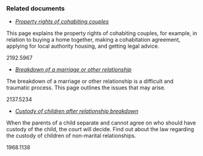 ###  Related documents

  * [ _Property rights of cohabiting couples_ ](/en/birth-family-relationships/cohabiting-couples/property-rights-cohabiting-couples/)

This page explains the property rights of cohabiting couples, for example, in
relation to buying a home together, making a cohabitation agreement, applying
for local authority housing, and getting legal advice.

2192.5967

  * [ _Breakdown of a marriage or other relationship_ ](/en/birth-family-relationships/breakdown-of-a-marriage-or-relationship/)

The breakdown of a marriage or other relationship is a difficult and traumatic
process. This page outlines the issues that may arise.

2137.5234

  * [ _Custody of children after relationship breakdown_ ](/en/birth-family-relationships/cohabiting-couples/custody-of-children-cohabiting-couples/)

When the parents of a child separate and cannot agree on who should have
custody of the child, the court will decide. Find out about the law regarding
the custody of children of non-marital relationships.

1968.1138

